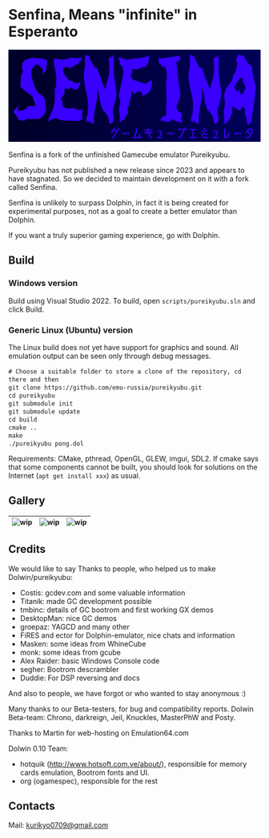 # Senfina, Means "infinite" in Esperanto

![senfina](/imgstore/Senfina.png)

Senfina is a fork of the unfinished Gamecube emulator Pureikyubu.

Pureikyubu has not published a new release since 2023 and appears to have stagnated. So we decided to maintain development on it with a fork called Senfina.

Senfina is unlikely to surpass Dolphin, in fact it is being created for experimental purposes, not as a goal to create a better emulator than Dolphin.

If you want a truly superior gaming experience, go with Dolphin.

## Build

### Windows version

Build using Visual Studio 2022. To build, open `scripts/pureikyubu.sln` and click Build.

### Generic Linux (Ubuntu) version

The Linux build does not yet have support for graphics and sound. All emulation output can be seen only through debug messages.

```
# Choose a suitable folder to store a clone of the repository, cd there and then
git clone https://github.com/emu-russia/pureikyubu.git 
cd pureikyubu
git submodule init
git submodule update
cd build
cmake ..
make
./pureikyubu pong.dol
```

Requirements: CMake, pthread, OpenGL, GLEW, imgui, SDL2. If cmake says that some components cannot be built, you should look for solutions on the Internet (`apt get install xxx`) as usual.

## Gallery

|![wip](/imgstore/wip.png)|![wip](/imgstore/wip.png)|![wip](/imgstore/wip.png)|
|---|---|---|

## Credits

We would like to say Thanks to people, who helped us to make Dolwin/pureikyubu:
- Costis: gcdev.com and some valuable information
- Titanik: made GC development possible
- tmbinc: details of GC bootrom and first working GX demos
- DesktopMan: nice GC demos
- groepaz: YAGCD and many other
- FiRES and ector for Dolphin-emulator, nice chats and information
- Masken: some ideas from WhineCube
- monk: some ideas from gcube
- Alex Raider: basic Windows Console code
- segher: Bootrom descrambler
- Duddie: For DSP reversing and docs

And also to people, we have forgot or who wanted to stay anonymous :)

Many thanks to our Beta-testers, for bug and compatibility reports.
Dolwin Beta-team: Chrono, darkreign, Jeil, Knuckles, MasterPhW and Posty.

Thanks to Martin for web-hosting on Emulation64.com

Dolwin 0.10 Team:
- hotquik (http://www.hotsoft.com.ve/about/), responsible for memory cards emulation, Bootrom fonts and UI.
- org (ogamespec), responsible for the rest

## Contacts

Mail: kurikyo0709@gmail.com
